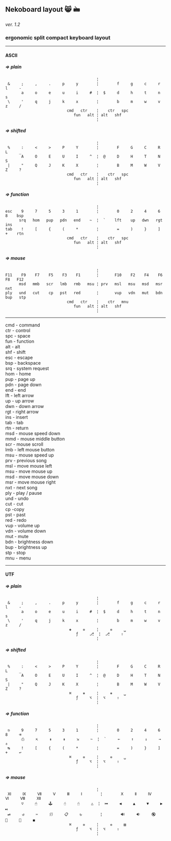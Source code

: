 ## Nekoboard layout 😸 🖮

*ver. 1.2*

### ergonomic split compact keyboard layout

***

#### ASCII

##### => plain

                                            ¦
     &     ;     ,     .     p     y        ¦        f     g     c     r     l     -
           a     o     e     u     i     #  ¦  $     d     h     t     n     s
     \     '     q     j     k     x        ¦        b     m     w     v     z     /
                               cmd   ctr    ¦    ctr   spc
                                  fun   alt ¦ alt   shf
                                            ¦

##### => shifted

                                            ¦
     %     :     <     >     P     Y        ¦        F     G     C     R     L     _
           A     O     E     U     I     ^  ¦  @     D     H     T     N     S
     |     "     Q     J     K     X        ¦        B     M     W     V     Z     ?
                               cmd   ctr    ¦    ctr   spc
                                  fun   alt ¦ alt   shf
                                            ¦

##### => function

                                            ¦
    esc    9     7     5     3     1        ¦        0     2     4     6     8    bsp
          srq   hom   pup   pdn   end    ~  ¦  `    lft    up   dwn   rgt   ins
    tab    !     [     {     (     *        ¦        =     )     }     ]     +    rtn
                               cmd   ctr    ¦    ctr   spc
                                  fun   alt ¦ alt   shf
                                            ¦

##### => mouse

                                            ¦
    F11    F9    F7    F5    F3    F1       ¦       F10    F2    F4    F6    F8   F12
          msd   mmb   scr   lmb   rmb   msu ¦ prv   msl   msu   msd   msr   nxt
    ply   und   cut    cp   pst   red       ¦       vup   vdn   mut   bdn   bup   stp
                               cmd   ctr    ¦    ctr   mnu
                                  fun   alt ¦ alt   shf
                                            ¦

***

cmd - command  
ctr - control  
spc - space  
fun - function  
alt - alt  
shf - shift  
esc - escape  
bsp - backspace  
srq - system request  
hom - home  
pup - page up  
pdn - page down  
end - end  
lft - left arrow  
up  - up arrow  
dwn - down arrow  
rgt - right arrow  
ins - insert  
tab - tab  
rtn - return  
msd - mouse speed down  
mmd - mouse middle button  
scr - mouse scroll  
lmb - left mouse button  
msu - mouse speed up  
prv - previous song  
msl - move mouse left  
msu - move mouse up  
msd - move mouse down  
msr - move mouse right  
nxt - next song  
ply - play / pause  
und - undo  
cut - cut  
cp -copy  
pst - past  
red - redo  
vup - volume up  
vdn - volume down  
mut - mute  
bdn - brightness down  
bup - brightness up  
stp - stop  
mnu - menu  

***

#### UTF

##### => plain

                                            ¦
     &     ;     ,     .     p     y        ¦        f     g     c     r     l     -
           a     o     e     u     i     #  ¦  $     d     h     t     n     s
     \     '     q     j     k     x        ¦        b     m     w     v     z     /
                                ❖     ✲     ¦     ✲     ␣
                                   ƒ     ⎇  ¦  ⎇     ⇧
                                            ¦

##### => shifted

                                            ¦
     %     :     <     >     P     Y        ¦        F     G     C     R     L     _
           A     O     E     U     I     ^  ¦  @     D     H     T     N     S
     |     "     Q     J     K     X        ¦        B     M     W     V     Z     ?
                                ⌘     ⎈     ¦     ⎈     ␣
                                   ƒ     ⌥  ¦  ⌥     ⇧
                                            ¦

##### => function

                                            ¦
     ⎋     9     7     5     3     1        ¦        0     2     4     6     8     ⌫
           ⎙     ⇱     ⇞     ⇟     ⇲     ~  ¦  `     ←     ↑     ↓     →     ⎀
     ↹     !     [     {     (     *        ¦        =     )     }     ]     +     ↩
                                ⌘     ✲     ¦     ✲     ␣
                                   ƒ     ⌥  ¦  ⌥     ⇧
                                            ¦

##### => mouse

                                            ¦
     Ⅺ     Ⅸ     Ⅶ     Ⅴ     Ⅲ     Ⅰ        ¦        Ⅹ     Ⅱ     Ⅳ     Ⅵ     Ⅷ     Ⅻ
           ▽     🖱     🕹     🖯     🖰     △  ¦  ⏮     ◀     ▲     ▼     ▶     ⏯
     ⏯     ↺     ✂     🗊     📋     ↻        ¦        🔊     🔉     🔇     🔅     🔆     ◼
                                ⌘     ✲     ¦     ✲     ▤
                                   ƒ     ⌥  ¦  ⌥     ⇧
                                            ¦


